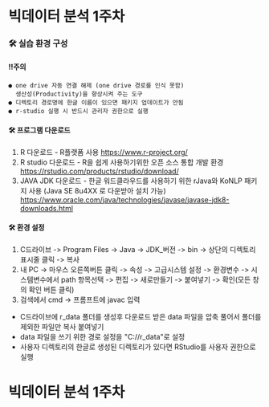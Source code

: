 # 빅데이터 분석 1주차
### 🛠️ 실습 환경 구성
#### !!주의
    ● one drive 자동 연결 해제 (one drive 경로를 인식 못함)
      생산성(Productivity)을 향상시켜 주는 도구
    ● 디렉토리 경로명에 한글 이름이 있으면 패키지 업데이트가 안됨
    ● r-studio 실행 시 반드시 관리자 권한으로 실행

#### 🛠️ 프로그램 다운로드
   1. R 다운로드 - R플랫폼 사용
      <https://www.r-project.org/>
   3. R studio 다운로드 - R을 쉽게 사용하기위한 오픈 소스 통합 개발 환경                     
      <https://rstudio.com/products/rstudio/download/>
   4. JAVA JDK 다운로드 - 한글 워드클라우드를 사용하기 위한 rJava와 KoNLP 패키지 사용 (Java SE 8u4XX 로 다운받아 설치 가능)
      <https://www.oracle.com/java/technologies/javase/javase-jdk8-downloads.html>

#### 🛠️ 환경 설정
1. C드라이브 -> Program Files -> Java -> JDK_버전 -> bin -> 상단의 디렉토리 표시줄 클릭 -> 복사
2. 내 PC -> 마우스 오른쪽버튼 클릭 -> 속성 -> 고급시스템 설정 -> 환경변수 -> 시스템변수에서 path 항목선택 -> 편집 -> 새로만들기 -> 붙여넣기 -> 확인(모든 창의 확인 버튼 클릭)
3. 검색에서 cmd -> 프롬프트에 javac 입력

* C드라이브에 r_data 폴더를 생성후 다운로드 받은 data 파일을 압축 풀어서 폴더를 제외한 파일만 복사 붙여넣기
* data 파일을 쓰기 위한 경로 설정을 "C://r_data"로 설정
* 사용자 디렉토리의 한글로 생성된 디렉토리가 있다면 RStudio를 사용자 권한으로 실행

# 빅데이터 분석 1주차